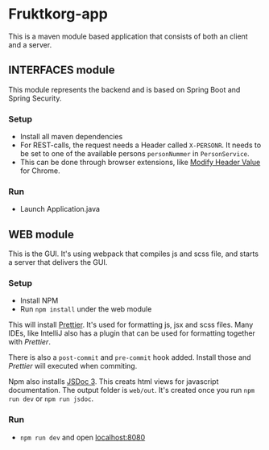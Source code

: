 # Fruktkorg-app
This is a maven module based application that consists of both an client and a server.


## INTERFACES module
This module represents the backend and is based on Spring Boot and Spring Security.

### Setup

* Install all maven dependencies
* For REST-calls, the request needs a Header called `X-PERSONR`. It needs to be set to one of the available persons `personNummer` in `PersonService`.
* This can be done through browser extensions, like [Modify Header Value](https://chrome.google.com/webstore/detail/modify-header-value-http/cbdibdfhahmknbkkojljfncpnhmacdek ) for Chrome.

### Run
* Launch Application.java

## WEB module
This is the GUI. It's using webpack that compiles js and scss file, and starts a server that delivers the GUI.

### Setup

* Install NPM 
* Run `npm install` under the web module

This will install [Prettier](https://prettier.io/). It's used for formatting js, jsx and scss files.
Many IDEs, like IntelliJ also has a plugin that can be used for formatting together with *Prettier*. 

There is also a `post-commit` and `pre-commit` hook added. Install those and *Prettier* will executed when commiting. 

Npm also installs [JSDoc 3](https://www.npmjs.com/package/jsdoc). This creats html views for javascript documentation. 
The output folder is `web/out`. It's created once you run `npm run dev` or `npm run jsdoc`. 

### Run
* `npm run dev` and open [localhost:8080](http://localhost:8080)


